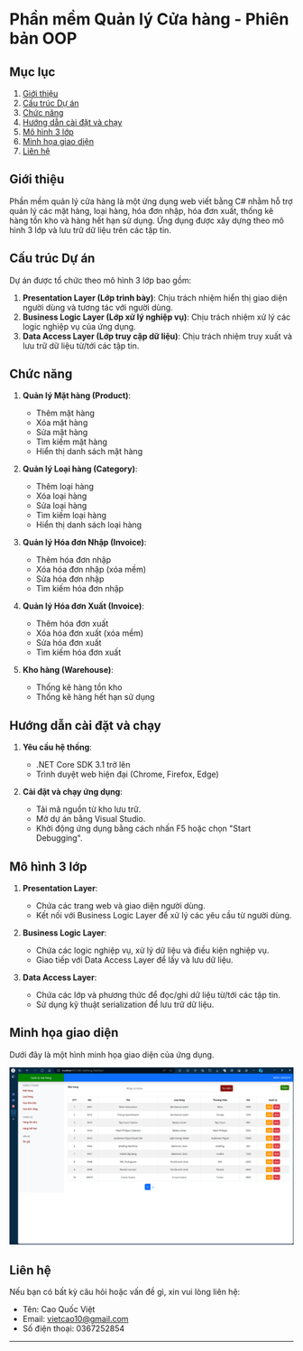 # Phần mềm Quản lý Cửa hàng - Phiên bản OOP

## Mục lục
1. [Giới thiệu](#giới-thiệu)
2. [Cấu trúc Dự án](#cấu-trúc-dự-án)
3. [Chức năng](#chức-năng)
4. [Hướng dẫn cài đặt và chạy](#hướng-dẫn-cài-đặt-và-chạy)
5. [Mô hình 3 lớp](#mô-hình-3-lớp)
6. [Minh họa giao diện](#minh-họa-giao-diện)
7. [Liên hệ](#liên-hệ)

## Giới thiệu

Phần mềm quản lý cửa hàng là một ứng dụng web viết bằng C# nhằm hỗ trợ quản lý các mặt hàng, loại hàng, hóa đơn nhập, hóa đơn xuất, thống kê hàng tồn kho và hàng hết hạn sử dụng. Ứng dụng được xây dựng theo mô hình 3 lớp và lưu trữ dữ liệu trên các tập tin.

## Cấu trúc Dự án

Dự án được tổ chức theo mô hình 3 lớp bao gồm:
1. **Presentation Layer (Lớp trình bày)**: Chịu trách nhiệm hiển thị giao diện người dùng và tương tác với người dùng.
2. **Business Logic Layer (Lớp xử lý nghiệp vụ)**: Chịu trách nhiệm xử lý các logic nghiệp vụ của ứng dụng.
3. **Data Access Layer (Lớp truy cập dữ liệu)**: Chịu trách nhiệm truy xuất và lưu trữ dữ liệu từ/tới các tập tin.

## Chức năng

1. **Quản lý Mặt hàng (Product)**:
   - Thêm mặt hàng
   - Xóa mặt hàng
   - Sửa mặt hàng
   - Tìm kiếm mặt hàng
   - Hiển thị danh sách mặt hàng

2. **Quản lý Loại hàng (Category)**:
   - Thêm loại hàng
   - Xóa loại hàng
   - Sửa loại hàng
   - Tìm kiếm loại hàng
   - Hiển thị danh sách loại hàng

3. **Quản lý Hóa đơn Nhập (Invoice)**:
   - Thêm hóa đơn nhập
   - Xóa hóa đơn nhập (xóa mềm)
   - Sửa hóa đơn nhập
   - Tìm kiếm hóa đơn nhập

4. **Quản lý Hóa đơn Xuất (Invoice)**:
   - Thêm hóa đơn xuất
   - Xóa hóa đơn xuất (xóa mềm)
   - Sửa hóa đơn xuất
   - Tìm kiếm hóa đơn xuất

5. **Kho hàng (Warehouse)**:
   - Thống kê hàng tồn kho
   - Thống kê hàng hết hạn sử dụng

## Hướng dẫn cài đặt và chạy

1. **Yêu cầu hệ thống**:
   - .NET Core SDK 3.1 trở lên
   - Trình duyệt web hiện đại (Chrome, Firefox, Edge)

2. **Cài đặt và chạy ứng dụng**:
   - Tải mã nguồn từ kho lưu trữ.
   - Mở dự án bằng Visual Studio.
   - Khởi động ứng dụng bằng cách nhấn F5 hoặc chọn "Start Debugging".

## Mô hình 3 lớp

1. **Presentation Layer**:
   - Chứa các trang web và giao diện người dùng.
   - Kết nối với Business Logic Layer để xử lý các yêu cầu từ người dùng.

2. **Business Logic Layer**:
   - Chứa các logic nghiệp vụ, xử lý dữ liệu và điều kiện nghiệp vụ.
   - Giao tiếp với Data Access Layer để lấy và lưu dữ liệu.

3. **Data Access Layer**:
   - Chứa các lớp và phương thức để đọc/ghi dữ liệu từ/tới các tập tin.
   - Sử dụng kỹ thuật serialization để lưu trữ dữ liệu.

## Minh họa giao diện

Dưới đây là một hình minh họa giao diện của ứng dụng.

![Minh họa giao diện](screenshoot.PNG)

## Liên hệ

Nếu bạn có bất kỳ câu hỏi hoặc vấn đề gì, xin vui lòng liên hệ:
- Tên: Cao Quốc Việt
- Email: vietcao10@gmail.com
- Số điện thoại: 0367252854

---
